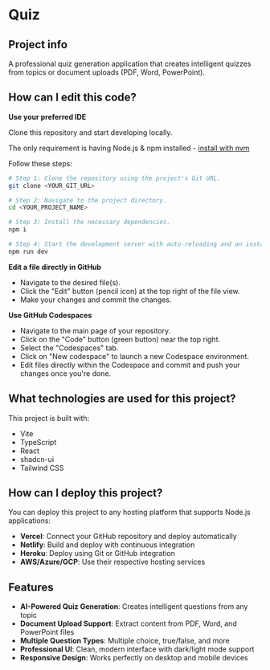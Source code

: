 # Quiz

## Project info

A professional quiz generation application that creates intelligent quizzes from topics or document uploads (PDF, Word, PowerPoint).

## How can I edit this code?

**Use your preferred IDE**

Clone this repository and start developing locally.

The only requirement is having Node.js & npm installed - [install with nvm](https://github.com/nvm-sh/nvm#installing-and-updating)

Follow these steps:

```sh
# Step 1: Clone the repository using the project's Git URL.
git clone <YOUR_GIT_URL>

# Step 2: Navigate to the project directory.
cd <YOUR_PROJECT_NAME>

# Step 3: Install the necessary dependencies.
npm i

# Step 4: Start the development server with auto-reloading and an instant preview.
npm run dev
```

**Edit a file directly in GitHub**

- Navigate to the desired file(s).
- Click the "Edit" button (pencil icon) at the top right of the file view.
- Make your changes and commit the changes.

**Use GitHub Codespaces**

- Navigate to the main page of your repository.
- Click on the "Code" button (green button) near the top right.
- Select the "Codespaces" tab.
- Click on "New codespace" to launch a new Codespace environment.
- Edit files directly within the Codespace and commit and push your changes once you're done.

## What technologies are used for this project?

This project is built with:

- Vite
- TypeScript
- React
- shadcn-ui
- Tailwind CSS

## How can I deploy this project?

You can deploy this project to any hosting platform that supports Node.js applications:

- **Vercel**: Connect your GitHub repository and deploy automatically
- **Netlify**: Build and deploy with continuous integration
- **Heroku**: Deploy using Git or GitHub integration
- **AWS/Azure/GCP**: Use their respective hosting services

## Features

- **AI-Powered Quiz Generation**: Creates intelligent questions from any topic
- **Document Upload Support**: Extract content from PDF, Word, and PowerPoint files
- **Multiple Question Types**: Multiple choice, true/false, and more
- **Professional UI**: Clean, modern interface with dark/light mode support
- **Responsive Design**: Works perfectly on desktop and mobile devices
